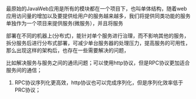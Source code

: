 最原始的JavaWeb应用是所有的模块都在一个项目下，也叫单体结构，随着web应用访问量的增加以及要提供给用户的服务越来越多，我们将提供同类功能的服务单独作为一个项目来提供服务(微服务），并且将服务

部署在不同的机器上(分布式)，能针对单个服务进行治理，而不影响其他的服务，拆分服务后进行分布式部署，可减少单台服务器的处理压力，提高服务的可用性，那么出现这样的架构后，也存在一些需要解决的问题，

比如解决服务与服务之间的通讯问题；可以使用http协议，但是RPC协议更加适合服务间的通信；


1. RPC协议序列化更高效，http协议也可以完成序列化，但是序列化效率低于PRC协议；
